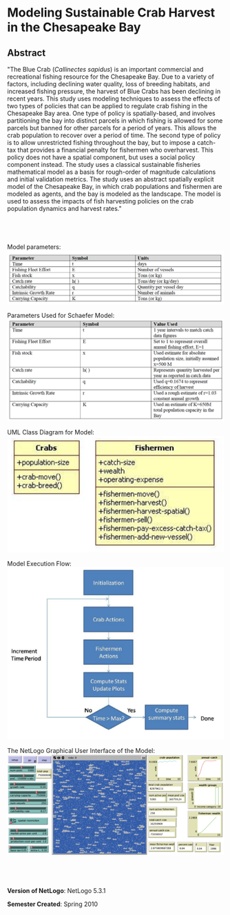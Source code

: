 # Modeling Sustainable Crab Harvest in the Chesapeake Bay

## Abstract

"The Blue Crab (*Callinectes sapidus*) is an important commercial and recreational fishing resource for the Chesapeake Bay. Due to a variety of factors, including declining water quality, loss of breeding habitats, and increased fishing pressure, the harvest of Blue Crabs has been declining in recent years. This study uses modeling techniques to assess the effects of two types of policies that can be applied to regulate crab fishing in the Chesapeake Bay area. One type of policy is spatially-based, and involves partitioning the bay into distinct parcels in which fishing is allowed for some parcels but banned for other parcels for a period of years. This allows the crab population to recover over a period of time. The second type of policy is to allow unrestricted fishing throughout the bay, but to impose a catch-tax that provides a financial penalty for fishermen who overharvest. This policy does not have a spatial component, but uses a social policy component instead. The study uses a classical sustainable fisheries mathematical model as a basis for rough-order of magnitude calculations and initial validation metrics. The study uses an abstract spatially explicit model of the Chesapeake Bay, in which crab populations and fishermen are modeled as agents, and the bay is modeled as the landscape. The model is used to assess the impacts of fish harvesting policies on the crab population dynamics and harvest rates."

## &nbsp;
Model parameters:
![Model parameters](ModelParameters.png)

Parameters Used for Schaefer Model:
![Model parameters](SchaeferParameters.png)

UML Class Diagram for Model:
![UML Class Diagram for Model](UML.png)

Model Execution Flow:
![Execution Flow](ExecutionFlow.png)

The NetLogo Graphical User Interface of the Model: 
![The NetLogo Graphical User Interface](GUI.png)

## &nbsp;

**Version of NetLogo**: NetLogo 5.3.1

**Semester Created**: Spring 2010